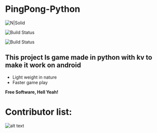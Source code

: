 
# PingPong-Python

![N|Solid](https://img.shields.io/github/issues/rohit-753/PingPong-Python)

![Build Status](https://img.shields.io/github/forks/rohit-753/PingPong-Python)

![Build Status](https://img.shields.io/badge/Maintained%20By-Ashish%20%7C%20Rohit-blue)

## This project Is game made in python with kv to make it work on android

- Light weight in nature
- Faster game play

**Free Software, Hell Yeah!**

# Contributor list:

![alt text](https://contributors-img.web.app/image?repo=rohit-753/PingPong-Python)
